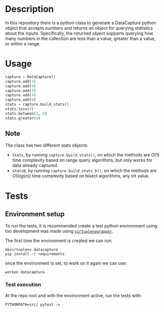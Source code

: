 # Description

In this repository there is a python class to generate a DataCapture
python object that accepts numbers and returns an object for querying
statistics about the inputs. Specifically, the returned object
supports querying how many numbers in the collection are less than a
value, greater than a value, or within a range.

# Usage

``` python
capture = DataCapture()
capture.add(3)
capture.add(9)
capture.add(3)
capture.add(4)
capture.add(6)
stats = capture.build_stats()
stats.less(4)
stats.between(3, 6)
stats.greater(4)
```

## Note

The class has two different stats objects:

* `Stats`, by running `capture.build_stats()`, on which the methods are $O(1)$ time complexity based on range query algorithms, but only works for data already captured.
* `StatsB`, by running `capture.build_stats_b()`, on which the methods are $O(log(n))$ time complexity based on bisect algorithms, any int value.

# Tests

## Environment setup
To run the tests, it is recommended create a test python environment using too
development was made using [`virtualenvwrapper`](https://virtualenvwrapper.readthedocs.io/en/latest/).

The first time the environment is created we can run:

``` shell
mkvirtualenv datacapture
pip install -r requirements
```

once the environment is set, to work on it again we can use:

``` shell
workon datacapture
```

### Test execution

At the repo root and with the environment active, run the tests with:

``` shell
PYTHONPATH=src/ pytest -v
```
